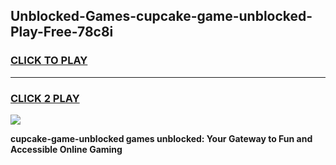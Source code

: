 
## Unblocked-Games-cupcake-game-unblocked-Play-Free-78c8i
<h3>
<a href="https://premium76.site?title=cupcake-game-unblocked&ref=23A">CLICK TO PLAY</a></h3>
<hr>

<h3>
<a href="https://premium76.site?title=cupcake-game-unblocked&ref=23A">CLICK 2 PLAY</a>
  
</h3>

<a href="https://premium76.site?title=cupcake-game-unblocked&ref=23A"><img src="https://clearcache.store/games.png"></a>


**cupcake-game-unblocked games unblocked: Your Gateway to Fun and Accessible Online Gaming**
